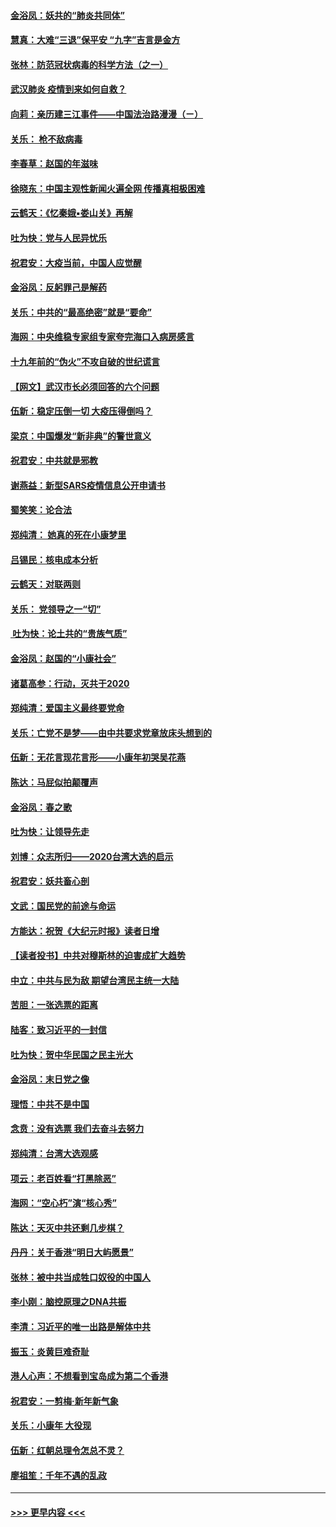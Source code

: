 #### [金浴凤：妖共的“肺炎共同体”](../pages/nsc993/n11829448.md?t=01300555) 
#### [慧真：大难“三退”保平安 “九字”吉言是金方](../pages/nsc993/n11829501.md?t=01300555) 
#### [张林：防范冠状病毒的科学方法（之一）](../pages/nsc993/n11828618.md?t=01300555) 
#### [武汉肺炎 疫情到来如何自救？](../pages/nsc993/n11827632.md?t=01300555) 
#### [向莉：亲历建三江事件——中国法治路漫漫（ㄧ）](../pages/nsc993/n11827190.md?t=01300555) 
#### [关乐： 枪不敌病毒](../pages/nsc993/n11826746.md?t=01300555) 
#### [李春草：赵国的年滋味](../pages/nsc993/n11826321.md?t=01300555) 
#### [徐晓东：中国主观性新闻火遍全网 传播真相极困难](../pages/nsc993/n11826508.md?t=01300555) 
#### [云鹤天：《忆秦娥▪娄山关》再解](../pages/nsc993/n11824682.md?t=01300555) 
#### [吐为快：党与人民异忧乐](../pages/nsc993/n11824660.md?t=01300555) 
#### [祝君安：大疫当前，中国人应觉醒](../pages/nsc993/n11821946.md?t=01300555) 
#### [金浴凤：反躬罪己是解药](../pages/nsc993/n11820280.md?t=01300555) 
#### [关乐：中共的“最高绝密”就是“要命”](../pages/nsc993/n11816946.md?t=01300555) 
#### [海网：中央维稳专家组专家夸完海口入病房感言](../pages/nsc993/n11815138.md?t=01300555) 
#### [十九年前的“伪火”不攻自破的世纪谎言](../pages/nsc993/n11813238.md?t=01300555) 
#### [【网文】武汉市长必须回答的六个问题](../pages/nsc993/n11813848.md?t=01300555) 
#### [伍新：稳定压倒一切 大疫压得倒吗？](../pages/nsc993/n11812634.md?t=01300555) 
#### [梁京：中国爆发“新非典”的警世意义](../pages/nsc993/n11812554.md?t=01300555) 
#### [祝君安：中共就是邪教](../pages/nsc993/n11812431.md?t=01300555) 
#### [谢燕益：新型SARS疫情信息公开申请书](../pages/nsc993/n11808840.md?t=01300555) 
#### [蜀笑笑：论合法](../pages/nsc993/n11808064.md?t=01300555) 
#### [郑纯清： 她真的死在小康梦里](../pages/nsc993/n11806623.md?t=01300555) 
#### [吕锡民：核电成本分析](../pages/nsc993/n11806284.md?t=01300555) 
#### [云鹤天：对联两则](../pages/nsc993/n11805957.md?t=01300555) 
#### [关乐： 党领导之一“切”](../pages/nsc993/n11804505.md?t=01300555) 
#### [ 吐为快：论土共的“贵族气质”](../pages/nsc993/n11804490.md?t=01300555) 
#### [金浴凤：赵国的“小康社会”](../pages/nsc993/n11804452.md?t=01300555) 
#### [诸葛高参：行动，灭共于2020](../pages/nsc993/n11804120.md?t=01300555) 
#### [郑纯清：爱国主义最终要党命](../pages/nsc993/n11802197.md?t=01300555) 
#### [关乐：亡党不是梦——由中共要求党章放床头想到的](../pages/nsc993/n11802156.md?t=01300555) 
#### [伍新：无花言现花言形——小康年初哭吴花燕](../pages/nsc993/n11800044.md?t=01300555) 
#### [陈达：马屁似拍颠覆声](../pages/nsc993/n11800010.md?t=01300555) 
#### [金浴凤：春之歌](../pages/nsc993/n11797687.md?t=01300555) 
#### [吐为快：让领导先走](../pages/nsc993/n11797512.md?t=01300555) 
#### [刘博：众志所归——2020台湾大选的启示](../pages/nsc993/n11796878.md?t=01300555) 
#### [祝君安：妖共畜心剖](../pages/nsc993/n11794273.md?t=01300555) 
#### [文武：国民党的前途与命运](../pages/nsc993/n11794198.md?t=01300555) 
#### [方能达：祝贺《大纪元时报》读者日增](../pages/nsc993/n11793807.md?t=01300555) 
#### [【读者投书】中共对穆斯林的迫害成扩大趋势](../pages/nsc993/n11791371.md?t=01300555) 
#### [中立：中共与民为敌 期望台湾民主统一大陆](../pages/nsc993/n11790392.md?t=01300555) 
#### [苦胆：一张选票的距离](../pages/nsc993/n11788914.md?t=01300555) 
#### [陆客：致习近平的一封信](../pages/nsc993/n11788867.md?t=01300555) 
#### [吐为快：贺中华民国之民主光大](../pages/nsc993/n11788618.md?t=01300555) 
#### [金浴凤：末日党之像](../pages/nsc993/n11787475.md?t=01300555) 
#### [理悟：中共不是中国](../pages/nsc993/n11787463.md?t=01300555) 
#### [念贲：没有选票  我们去奋斗去努力](../pages/nsc993/n11787398.md?t=01300555) 
#### [郑纯清：台湾大选观感](../pages/nsc993/n11786210.md?t=01300555) 
#### [项云：老百姓看“打黑除恶”](../pages/nsc993/n11785398.md?t=01300555) 
#### [海网：“空心朽”演“核心秀”](../pages/nsc993/n11783874.md?t=01300555) 
#### [陈达：天灭中共还剩几步棋？](../pages/nsc993/n11783719.md?t=01300555) 
#### [丹丹：关于香港“明日大屿愿景”](../pages/nsc993/n11783273.md?t=01300555) 
#### [张林：被中共当成牲口奴役的中国人](../pages/nsc993/n11782397.md?t=01300555) 
#### [李小刚：脑控原理之DNA共振](../pages/nsc993/n11780962.md?t=01300555) 
#### [李清：习近平的唯一出路是解体中共](../pages/nsc993/n11780866.md?t=01300555) 
#### [振玉：炎黄巨难奇耻](../pages/nsc993/n11779632.md?t=01300555) 
#### [港人心声：不想看到宝岛成为第二个香港](../pages/nsc993/n11778817.md?t=01300555) 
#### [祝君安：一剪梅‧新年新气象](../pages/nsc993/n11776340.md?t=01300555) 
#### [关乐：小康年 大役现](../pages/nsc993/n11774213.md?t=01300555) 
#### [伍新：红朝总理令怎总不灵？](../pages/nsc993/n11770813.md?t=01300555) 
#### [廖祖笙：千年不遇的乱政](../pages/nsc993/n11770373.md?t=01300555) 

----
#### [ >>> 更早内容 <<< ](../indexes/nsc993-earlier.md)
